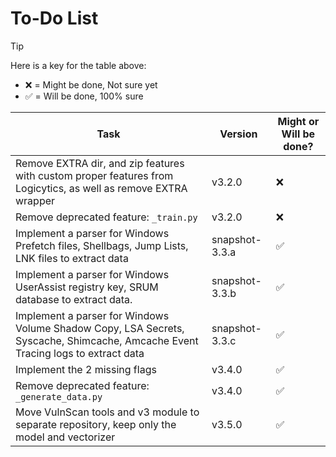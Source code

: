 # To-Do List

> [!TIP]
> Here is a key for the table above:
> - ❌ = Might be done, Not sure yet
> - ✅ = Will be done, 100% sure

| Task                                                                                                                            | Version        | Might or Will be done? |
|---------------------------------------------------------------------------------------------------------------------------------|----------------|------------------------|
| Remove EXTRA dir, and zip features with custom proper features from Logicytics, as well as remove EXTRA wrapper                 | v3.2.0         | ❌                      |
| Remove deprecated feature: `_train.py`                                                                                          | v3.2.0         | ❌                      |
| Implement a parser for Windows Prefetch files, Shellbags, Jump Lists, LNK files to extract data                                 | snapshot-3.3.a | ✅                      |
| Implement a parser for Windows UserAssist registry key, SRUM database to extract data.                                          | snapshot-3.3.b | ✅                      |
| Implement a parser for Windows Volume Shadow Copy, LSA Secrets, Syscache, Shimcache, Amcache Event Tracing logs to extract data | snapshot-3.3.c | ✅                      |
| Implement the 2 missing flags                                                                                                   | v3.4.0         | ✅                      |
| Remove deprecated feature: `_generate_data.py`                                                                                  | v3.4.0         | ✅                      |
| Move VulnScan tools and v3 module to separate repository, keep only the model and vectorizer                                    | v3.5.0         | ✅                      |
